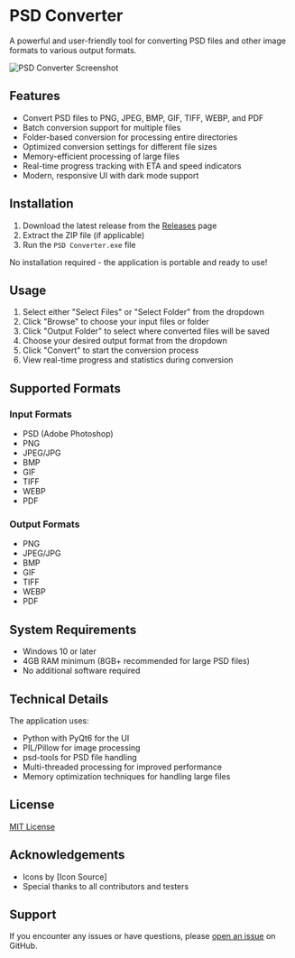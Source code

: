 # PSD Converter

A powerful and user-friendly tool for converting PSD files and other image formats to various output formats.

![PSD Converter Screenshot]([screenshot.png](https://github.com/GuptaAman777/psd-converter/blob/main/Screenshot.png?raw=true))

## Features

- Convert PSD files to PNG, JPEG, BMP, GIF, TIFF, WEBP, and PDF
- Batch conversion support for multiple files
- Folder-based conversion for processing entire directories
- Optimized conversion settings for different file sizes
- Memory-efficient processing of large files
- Real-time progress tracking with ETA and speed indicators
- Modern, responsive UI with dark mode support

## Installation

1. Download the latest release from the [Releases](https://github.com/yourusername/psd-converter/releases) page
2. Extract the ZIP file (if applicable)
3. Run the `PSD Converter.exe` file

No installation required - the application is portable and ready to use!

## Usage

1. Select either "Select Files" or "Select Folder" from the dropdown
2. Click "Browse" to choose your input files or folder
3. Click "Output Folder" to select where converted files will be saved
4. Choose your desired output format from the dropdown
5. Click "Convert" to start the conversion process
6. View real-time progress and statistics during conversion

## Supported Formats

### Input Formats
- PSD (Adobe Photoshop)
- PNG
- JPEG/JPG
- BMP
- GIF
- TIFF
- WEBP
- PDF

### Output Formats
- PNG
- JPEG/JPG
- BMP
- GIF
- TIFF
- WEBP
- PDF

## System Requirements

- Windows 10 or later
- 4GB RAM minimum (8GB+ recommended for large PSD files)
- No additional software required

## Technical Details

The application uses:
- Python with PyQt6 for the UI
- PIL/Pillow for image processing
- psd-tools for PSD file handling
- Multi-threaded processing for improved performance
- Memory optimization techniques for handling large files

## License

[MIT License](LICENSE)

## Acknowledgements

- Icons by [Icon Source]
- Special thanks to all contributors and testers

## Support

If you encounter any issues or have questions, please [open an issue](https://github.com/guptaaman777/psd-converter/issues) on GitHub.
